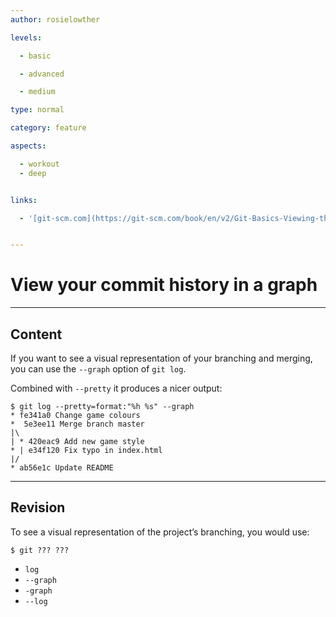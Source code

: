 ```yaml
---
author: rosielowther

levels:

  - basic

  - advanced

  - medium

type: normal

category: feature

aspects:

  - workout
  - deep


links:

  - '[git-scm.com](https://git-scm.com/book/en/v2/Git-Basics-Viewing-the-Commit-History){website}'


---
```


# View your commit history in a graph

---
## Content

If you want to see a visual representation of your branching and merging, you can use the `--graph` option of `git log`.

Combined with `--pretty` it produces a nicer output:

```
$ git log --pretty=format:"%h %s" --graph
* fe341a0 Change game colours 
*  5e3ee11 Merge branch master
|\
| * 420eac9 Add new game style
* | e34f120 Fix typo in index.html
|/
* ab56e1c Update README
```

---
## Revision

To see a visual representation of the project’s branching, you would use:
```
$ git ??? ???
```

* `log`
* `--graph`
* `-graph`
* `--log`

 

